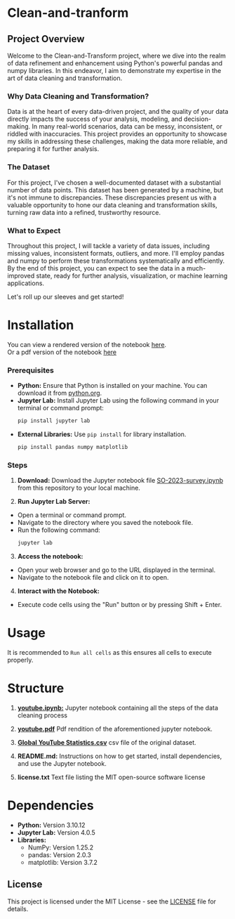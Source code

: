 # Clean-and-tranform

## Project Overview

Welcome to the Clean-and-Transform project, where we dive into the realm of data refinement and enhancement using Python's powerful pandas and numpy libraries. In this endeavor, I aim to demonstrate my expertise in the art of data cleaning and transformation.

### Why Data Cleaning and Transformation?

Data is at the heart of every data-driven project, and the quality of your data directly impacts the success of your analysis, modeling, and decision-making. In many real-world scenarios, data can be messy, inconsistent, or riddled with inaccuracies. This project provides an opportunity to showcase my skills in addressing these challenges, making the data more reliable, and preparing it for further analysis.

### The Dataset

For this project, I've chosen a well-documented dataset with a substantial number of data points. This dataset has been generated by a machine, but it's not immune to discrepancies. These discrepancies present us with a valuable opportunity to hone our data cleaning and transformation skills, turning raw data into a refined, trustworthy resource.

### What to Expect

Throughout this project, I will tackle a variety of data issues, including missing values, inconsistent formats, outliers, and more. I'll employ pandas and numpy to perform these transformations systematically and efficiently. By the end of this project, you can expect to see the data in a much-improved state, ready for further analysis, visualization, or machine learning applications.  


Let's roll up our sleeves and get started!

# Installation

You can view a rendered version of the notebook [here](youtube.ipynb).  
Or a pdf version of the notebook [here](youtube.pdf)

### Prerequisites
- **Python:** Ensure that Python is installed on your machine. You can download it from [python.org](https://www.python.org/).
- **Jupyter Lab:** Install Jupyter Lab using the following command in your terminal or command prompt:
  ```bash
  pip install jupyter lab
- **External Libraries:** Use `pip install` for library installation.
  ```bash
  pip install pandas numpy matplotlib 

### Steps  
1. **Download:** Download the Jupyter notebook file [SO-2023-survey.ipynb](SO-2023-survey.ipynb) from this repository to your local machine.

2. **Run Jupyter Lab Server:**
  - Open a terminal or command prompt.
  - Navigate to the directory where you saved the notebook file.
  - Run the following command:
    ```bash
    jupyter lab

3. **Access the notebook:**
  - Open your web browser and go to the URL displayed in the terminal.
  - Navigate to the notebook file and click on it to open.
    
4. **Interact with the Notebook:**
  - Execute code cells using the "Run" button or by pressing Shift + Enter.

# Usage
It is recommended to `Run all cells` as this ensures all cells to execute properly. 

# Structure
1. [**youtube.ipynb:**](youtube.ipynb) Jupyter notebook containing all the steps of the data cleaning process

2. [**youtube.pdf**](youtube.pdf) Pdf rendition of the aforementioned jupyter notebook.

3. [**Global YouTube Statistics.csv**](https://github.com/YKarsten/Clean-and-tranform/blob/main/Global%20YouTube%20Statistics.csv) csv file of the original dataset.

4. **README.md:** Instructions on how to get started, install dependencies, and use the Jupyter notebook.

5. **license.txt** Text file listing the MIT open-source software license 


# Dependencies
- **Python:** Version 3.10.12
- **Jupyter Lab:** Version 4.0.5
- **Libraries:**
  - NumPy: Version 1.25.2
  - pandas: Version 2.0.3
  - matplotlib: Version 3.7.2
 
## License
This project is licensed under the MIT License - see the [LICENSE](license.txt) file for details.

